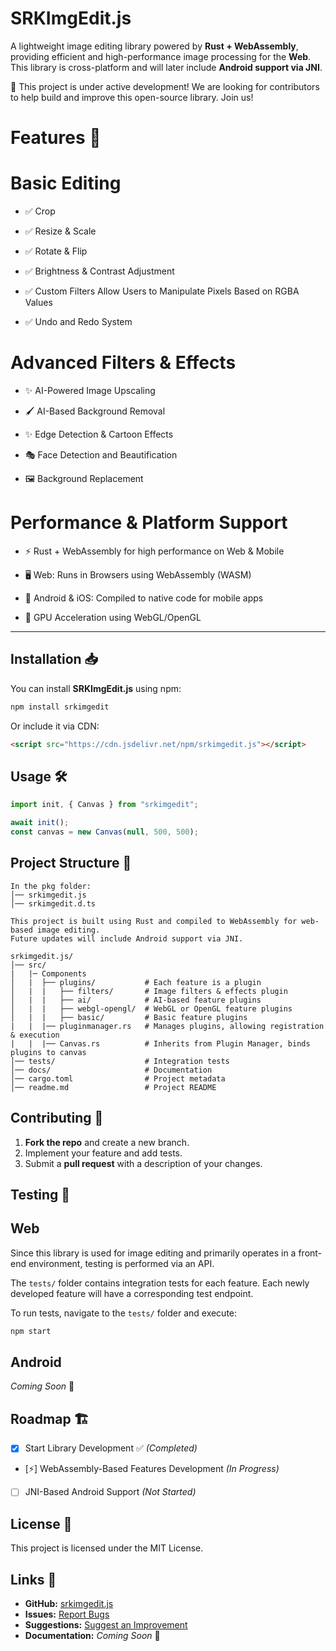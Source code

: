 # SRKImgEdit.js

A lightweight image editing library powered by **Rust + WebAssembly**, providing efficient and high-performance image processing for the **Web**. This library is cross-platform and will later include **Android support via JNI**.

🚧 This project is under active development! We are looking for contributors to help build and improve this open-source library. Join us!

# Features 🚀

# Basic Editing

- ✅ Crop

- ✅ Resize & Scale

- ✅ Rotate & Flip

- ✅ Brightness & Contrast Adjustment

- ✅ Custom Filters Allow Users to Manipulate Pixels Based on RGBA Values

- ✅ Undo and Redo System

# Advanced Filters & Effects

- ✨ AI-Powered Image Upscaling

- 🖌️ AI-Based Background Removal

- ✨ Edge Detection & Cartoon Effects

- 🎭 Face Detection and Beautification

- 🖼️ Background Replacement

# Performance & Platform Support

- ⚡ Rust + WebAssembly for high performance on Web & Mobile

- 🖥️ Web: Runs in Browsers using WebAssembly (WASM)

- 📱 Android & iOS: Compiled to native code for mobile apps

- 🚀 GPU Acceleration using WebGL/OpenGL

---

## Installation 📥

You can install **SRKImgEdit.js** using npm:

```sh
npm install srkimgedit
```

Or include it via CDN:

```html
<script src="https://cdn.jsdelivr.net/npm/srkimgedit.js"></script>
```

## Usage 🛠️

```js
import init, { Canvas } from "srkimgedit";

await init();
const canvas = new Canvas(null, 500, 500);
```

## Project Structure 📂

```
In the pkg folder:
│── srkimgedit.js
│── srkimgedit.d.ts

This project is built using Rust and compiled to WebAssembly for web-based image editing.
Future updates will include Android support via JNI.

srkimgedit.js/
│── src/
|   |─ Components
│   |  ├── plugins/           # Each feature is a plugin
│   |  |   ├── filters/       # Image filters & effects plugin
│   |  |   ├── ai/            # AI-based feature plugins
│   |  |   ├── webgl-opengl/  # WebGL or OpenGL feature plugins
│   |  |   ├── basic/         # Basic feature plugins
|   |  |── pluginmanager.rs   # Manages plugins, allowing registration & execution
|   |  |── Canvas.rs          # Inherits from Plugin Manager, binds plugins to canvas
│── tests/                    # Integration tests
│── docs/                     # Documentation
│── cargo.toml                # Project metadata
│── readme.md                 # Project README
```

## Contributing 🤝

1. **Fork the repo** and create a new branch.
2. Implement your feature and add tests.
3. Submit a **pull request** with a description of your changes.

## Testing 🧪

## Web

Since this library is used for image editing and primarily operates in a front-end environment, testing is performed via an API.

The `tests/` folder contains integration tests for each feature. Each newly developed feature will have a corresponding test endpoint.

To run tests, navigate to the `tests/` folder and execute:

```sh
npm start
```

## Android

_Coming Soon_ 🚀

## Roadmap 🏗️

- [x] Start Library Development ✅ _(Completed)_
- [⚡] WebAssembly-Based Features Development _(In Progress)_
- [ ] JNI-Based Android Support _(Not Started)_

## License 📜

This project is licensed under the MIT License.

## Links 🔗

- **GitHub:** [srkimgedit.js](https://github.com/Karthick01234/srkimgedit)
- **Issues:** [Report Bugs](https://github.com/Karthick01234/srkimgedit/issues)
- **Suggestions:** [Suggest an Improvement](https://github.com/Karthick01234/srkimgedit/issues/new?assignees=&labels=enhancement&template=feature_request.md&title=)
- **Documentation:** _Coming Soon_ 🚀
